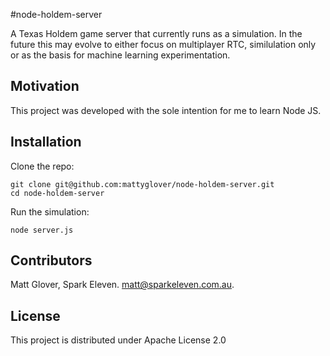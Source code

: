 #node-holdem-server

A Texas Holdem game server that currently runs as a simulation. In the future this may evolve to either focus on multiplayer RTC, similulation only or as the basis for machine learning experimentation.

## Motivation

This project was developed with the sole intention for me to learn Node JS.


## Installation

Clone the repo:
```
git clone git@github.com:mattyglover/node-holdem-server.git
cd node-holdem-server
```

Run the simulation:
```
node server.js
```


## Contributors

Matt Glover, Spark Eleven. matt@sparkeleven.com.au.


## License

This project is distributed under Apache License 2.0